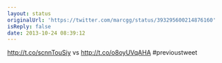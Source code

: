 ```yaml
---
layout: status
originalUrl: 'https://twitter.com/marcgg/status/393295600214876160'
isReply: false
date: 2013-10-24 08:39:12
---
```


http://t.co/scnnTouSiy vs http://t.co/o8oyUVqAHA #previoustweet

